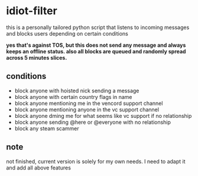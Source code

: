 # idiot-filter

this is a personally tailored python script that listens to incoming messages and blocks users depending on certain conditions 

**yes that's against TOS, but this does not send any message and always keeps an offline status. also all blocks are queued and randomly spread across 5 minutes slices.**

## conditions 

- block anyone with hoisted nick sending a message
- block anyone with certain country flags in name
- block anyone mentioning me in the vencord support channel
- block anyone mentioning anyone in the vc support channel
- block anyone dming me for what seems like vc support if no relationship 
- block anyone sending @here or @everyone with no relationship
- block any steam scammer

## note 

not finished, current version is solely for my own needs. I need to adapt it and add all above features 
